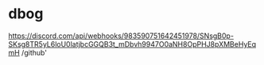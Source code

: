 # dbog
https://discord.com/api/webhooks/983590751642451978/SNsgB0p-SKsg8TR5yL6loU0latjbcGGQB3t_mDbvh9947O0aNH8OpPHJ8pXMBeHyEqmH /github'
